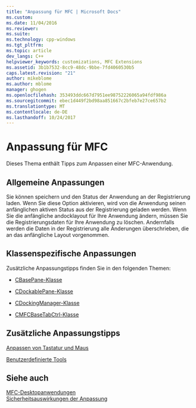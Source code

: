 ```yaml
---
title: "Anpassung für MFC | Microsoft Docs"
ms.custom: 
ms.date: 11/04/2016
ms.reviewer: 
ms.suite: 
ms.technology: cpp-windows
ms.tgt_pltfrm: 
ms.topic: article
dev_langs: C++
helpviewer_keywords: customizations, MFC Extensions
ms.assetid: 3b1b7532-8cc9-48dc-9bbe-7fd4060530b5
caps.latest.revision: "21"
author: mikeblome
ms.author: mblome
manager: ghogen
ms.openlocfilehash: 353493ddc667d7951ee98752226065a94fdf986a
ms.sourcegitcommit: ebec1d449f2bd98aa851667c2bfeb7e27ce657b2
ms.translationtype: MT
ms.contentlocale: de-DE
ms.lasthandoff: 10/24/2017
---
```

# <a name="customization-for-mfc"></a>Anpassung für MFC
Dieses Thema enthält Tipps zum Anpassen einer MFC-Anwendung.  
  
## <a name="general-customizations"></a>Allgemeine Anpassungen  
 Sie können speichern und den Status der Anwendung an der Registrierung laden. Wenn Sie diese Option aktivieren, wird von die Anwendung seinen anfänglichen aktiven Status aus der Registrierung geladen werden. Wenn Sie die anfängliche andocklayout für Ihre Anwendung ändern, müssen Sie die Registrierungsdaten für Ihre Anwendung zu löschen. Andernfalls werden die Daten in der Registrierung alle Änderungen überschrieben, die an das anfängliche Layout vorgenommen.  
  
## <a name="class-specific-customizations"></a>Klassenspezifische Anpassungen  
 Zusätzliche Anpassungstipps finden Sie in den folgenden Themen:  
  
-   [CBasePane-Klasse](../mfc/reference/cbasepane-class.md)  
  
-   [CDockablePane-Klasse](../mfc/reference/cdockablepane-class.md)  
  
-   [CDockingManager-Klasse](../mfc/reference/cdockingmanager-class.md)  
  
-   [CMFCBaseTabCtrl-Klasse](../mfc/reference/cmfcbasetabctrl-class.md)  
  
## <a name="additional-customization-tips"></a>Zusätzliche Anpassungstipps  
 [Anpassen von Tastatur und Maus](../mfc/keyboard-and-mouse-customization.md)  
  
 [Benutzerdefinierte Tools](../mfc/user-defined-tools.md)  
  
## <a name="see-also"></a>Siehe auch  
 [MFC-Desktopanwendungen](../mfc/mfc-desktop-applications.md)   
 [Sicherheitsauswirkungen der Anpassung](../mfc/security-implications-of-customization.md)

